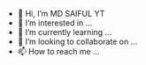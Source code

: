 - 👋 Hi, I’m MD SAIFUL YT
- 👀 I’m interested in ...
- 🌱 I’m currently learning ...
- 💞️ I’m looking to collaborate on ...
- 📫 How to reach me ...

<!---
MDSAIFULYT/MDSAIFULYT is a ✨ special ✨ repository because its `README.md` (this file) appears on your GitHub profile.
You can click the Preview link to take a look at your changes.
--->
